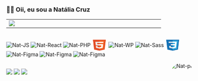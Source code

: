 ### 👩‍💻 Oii, eu sou a Natália Cruz

 <center>
<table>
  <tr>
      <td><img width="400px" align="left" src="https://github-readme-stats.vercel.app/api/top-langs/?username=nataliacruzcorrea&layout=compact&langs_count=7&theme=tokyonight" /></td>
  </tr>   
</table>
</center>



  
  <div style="display: inline_block"><br>
  <img align="center" alt="Nat-JS" height="30" width="40" src="https://cdn.jsdelivr.net/gh/devicons/devicon/icons/javascript/javascript-original.svg" />
  <img align="center" alt="Nat-React" height="30" width="40" src="https://cdn.jsdelivr.net/gh/devicons/devicon/icons/react/react-original.svg" />
  <img align="center" alt="Nat-PHP" height="30" width="40" src="https://cdn.jsdelivr.net/gh/devicons/devicon/icons/php/php-plain.svg" />
  <img align="center" alt="Nat-HTML" height="30" width="40" src="https://raw.githubusercontent.com/devicons/devicon/master/icons/html5/html5-original.svg">
  <img align="center" alt="Nat-WP" height="30" width="40" src="https://cdn.jsdelivr.net/gh/devicons/devicon/icons/wordpress/wordpress-plain.svg" />
  <img align="center" alt="Nat-Sass" height="30" width="40" src="https://cdn.jsdelivr.net/gh/devicons/devicon/icons/sass/sass-original.svg" />
  <img align="center" alt="Nat-CSS" height="30" width="40" src="https://raw.githubusercontent.com/devicons/devicon/master/icons/css3/css3-original.svg">
  <img align="center" alt="Nat-Figma" height="30" width="40" src="https://cdn.jsdelivr.net/gh/devicons/devicon/icons/figma/figma-original.svg" />
  <img align="center" alt="Nat-Figma" height="30" width="40" src="https://cdn.jsdelivr.net/gh/devicons/devicon/icons/git/git-original.svg" />
  <img align="center" alt="Nat-Figma" height="30" width="40" src="https://cdn.jsdelivr.net/gh/devicons/devicon/icons/typescript/typescript-original.svg" />
 
          
          
          
                  
          
          
  
    
  <img align="right" alt="Nat-pic" height="150" style="border-radius:50px;" 
src="https://user-images.githubusercontent.com/96388290/149992213-4a8e068c-5a1c-4aed-b5d4-a3de8fde443b.gif">
</div>
  
  ##
  
  <div
  <p>
  <a href="https://www.linkedin.com/in/natyinthesky/" target="_blank"><img src="https://img.shields.io/badge/-LinkedIn-%230077B5?style=for-the-badge&logo=linkedin&logoColor=white" target="_blank"></a> 
   <a href="https://www.instagram.com/natyinthesky/" target="_blank"><img src="https://img.shields.io/badge/-Instagram-%23E4405F?style=for-the-badge&logo=instagram&logoColor=white" target="_blank"></a>
 <a href = "mailto:nataliadacruzcorrea@gmail.com"><img src="https://img.shields.io/badge/-Gmail-%23333?style=for-the-badge&logo=gmail&logoColor=white" target="_blank"></a>
 </p>
  </div> 

